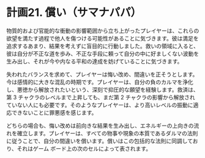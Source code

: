 # 計画21. 償い（サマナパパ）

物質的および官能的な衝動の影響範囲から立ち上がったプレイヤーは、これらの欲望を満たす過程で他人を傷つける可能性があることに気づきます。彼は満足を追求するあまり、結果を考えずに盲目的に行動しました。救いの領域に入ると、彼は自分が不正な道を歩み、不正な手段に頼って自分の中に好ましくない波動を生み出し、それが今や内なる平和の達成を妨げていることに気づきます。

失われたバランスを求めて、プレイヤーは悔い改め、間違いを正そうとします。今は感情的に大きな混乱の時期です。プレイヤーは、自分の負のカルマを浄化し、悪徳から解放されたいという、深刻で抑圧的な願望を経験します。救済は、第 3 チャクラのレベルまで上昇しても、まだ第 2 チャクラの影響から解放されていない人にも必要です。そのようなプレイヤーは、より高いレベルの振動に適応できないことに罪悪感を感じます。

どちらの場合も、悔い改めは前向きな結果を生み出し、エネルギーの上向きの流れを確立します。プレイヤーは、すべての物事や現象の本質であるダルマの法則に従うことで、自分の間違いを償います。償いはこの包括的な法則に同調しており、それはゲーム ボード上の次のセルによって表されます。
